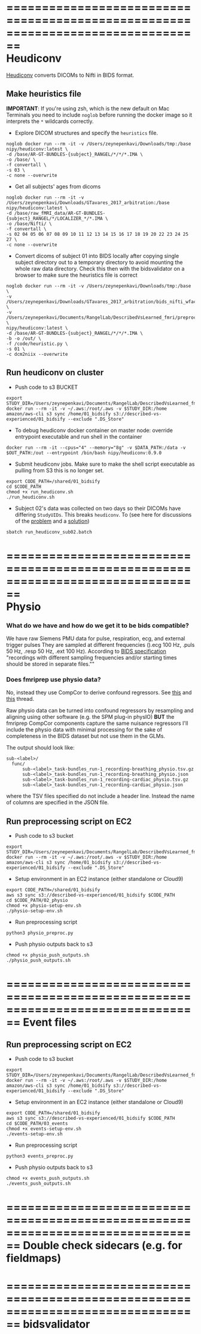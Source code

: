 ================================================================================  
Heudiconv
================================================================================  

[Heudiconv](https://heudiconv.readthedocs.io/en/latest/) converts DICOMs to Nifti in BIDS format.

## Make heuristics file

**IMPORTANT**: If you're using zsh, which is the new default on Mac Terminals you need to include `noglob` before running the docker image so it interprets the `*` wildcards correctly.

- Explore DICOM structures and specify the `heuristics` file.
```
noglob docker run --rm -it -v /Users/zeynepenkavi/Downloads/tmp:/base nipy/heudiconv:latest \
-d /base/AR-GT-BUNDLES-{subject}_RANGEL/*/*/*.IMA \
-o /base/ \
-f convertall \
-s 03 \
-c none --overwrite
```

- Get all subjects' ages from dicoms
```
noglob docker run --rm -it -v /Users/zeynepenkavi/Downloads/GTavares_2017_arbitration:/base nipy/heudiconv:latest \
-d /base/raw_fMRI_data/AR-GT-BUNDLES-{subject}_RANGEL/*/LOCALIZER_*/*.IMA \
-o /base/Nifti/ \
-f convertall \
-s 02 04 05 06 07 08 09 10 11 12 13 14 15 16 17 18 19 20 22 23 24 25 27 \
-c none --overwrite
```

- Convert dicoms of subject 01 into BIDS locally after copying single subject directory out to a temporary directory to avoid mounting the whole raw data directory. Check this then with the bidsvalidator on a browser to make sure the heuristics file is correct
```
noglob docker run --rm -it -v /Users/zeynepenkavi/Downloads/tmp:/base  \
-v /Users/zeynepenkavi/Downloads/GTavares_2017_arbitration/bids_nifti_wface:/out \
-v /Users/zeynepenkavi/Documents/RangelLab/DescribedVsLearned_fmri/preproc/01_bidsify:/code \
nipy/heudiconv:latest \
-d /base/AR-GT-BUNDLES-{subject}_RANGEL/*/*/*.IMA \
-b -o /out/ \
-f /code/heuristic.py \
-s 01 \
-c dcm2niix --overwrite
```

## Run heudiconv on cluster

- Push code to s3 BUCKET
```
export STUDY_DIR=/Users/zeynepenkavi/Documents/RangelLab/DescribedVsLearned_fmri/preproc
docker run --rm -it -v ~/.aws:/root/.aws -v $STUDY_DIR:/home amazon/aws-cli s3 sync /home/01_bidsify s3://described-vs-experienced/01_bidsify --exclude ".DS_Store"
```

- To debug heudiconv docker container on master node: override entrypoint executable and run shell in the container
```
docker run --rm -it --cpus="4" --memory="8g" -v $DATA_PATH:/data -v $OUT_PATH:/out --entrypoint /bin/bash nipy/heudiconv:0.9.0
```

- Submit heudiconv jobs. Make sure to make the shell script executable as pulling from S3 this is no longer set.
```
export CODE_PATH=/shared/01_bidsify
cd $CODE_PATH
chmod +x run_heudiconv.sh
./run_heudiconv.sh
```

- Subject 02's data was collected on two days so their DICOMs have differing `StudyUIDs`. This breaks `heudiconv`. To
(see here for discussions of the [problem](https://neurostars.org/t/conflicting-study-identifiers/4729/5) and a [solution](https://github.com/nipy/heudiconv/issues/280))
```
sbatch run_heudiconv_sub02.batch
```

================================================================================  
Physio
================================================================================  

### What do we have and how do we get it to be bids compatible?

We have raw Siemens PMU data for pulse, respiration, ecg, and external trigger pulses
They are sampled at different frequencies ().ecg 100 Hz, .puls 50 Hz, .resp 50 Hz, .ext 100 Hz). According to [BIDS specification](https://bids-specification.readthedocs.io/en/stable/04-modality-specific-files/06-physiological-and-other-continuous-recordings.html) "recordings with different sampling frequencies and/or starting times should be stored in separate files.""

### Does fmriprep use physio data?

No, instead they use CompCor to derive confound regressors. See [this](https://neurostars.org/t/physiological-data-in-fmriprep/2846) and [this](https://neurostars.org/t/combining-physio-and-fmriprep/17891) thread.

Raw physio data can be turned into confound regressors by resampling and aligning using other software (e.g. the SPM plug-in physIO) **BUT** the fmriprep CompCor components capture the same nuisance regressors I'll include the physio data with minimal processing for the sake of completeness in the BIDS dataset but not use them in the GLMs.

The output should look like:
```
sub-<label>/
  func/
      sub-<label>_task-bundles_run-1_recording-breathing_physio.tsv.gz
      sub-<label>_task-bundles_run-1_recording-breathing_physio.json
      sub-<label>_task-bundles_run-1_recording-cardiac_physio.tsv.gz
      sub-<label>_task-bundles_run-1_recording-cardiac_physio.json
```
where the TSV files specified do not include a header line. Instead the name of columns are specified in the JSON file.

## Run preprocessing script on EC2

- Push code to s3 bucket
```
export STUDY_DIR=/Users/zeynepenkavi/Documents/RangelLab/DescribedVsLearned_fmri/preproc
docker run --rm -it -v ~/.aws:/root/.aws -v $STUDY_DIR:/home amazon/aws-cli s3 sync /home/01_bidsify s3://described-vs-experienced/01_bidsify --exclude ".DS_Store"
```

- Setup environment in an EC2 instance (either standalone or Cloud9)
```
export CODE_PATH=/shared/01_bidsify
aws s3 sync s3://described-vs-experienced/01_bidsify $CODE_PATH
cd $CODE_PATH/02_physio
chmod +x physio-setup-env.sh
./physio-setup-env.sh
```

- Run preprocessing script
```
python3 physio_preproc.py
```

- Push physio outputs back to s3
```
chmod +x physio_push_outputs.sh
./physio_push_outputs.sh
```

================================================================================
Event files
================================================================================

## Run preprocessing script on EC2

- Push code to s3 bucket
```
export STUDY_DIR=/Users/zeynepenkavi/Documents/RangelLab/DescribedVsLearned_fmri/preproc
docker run --rm -it -v ~/.aws:/root/.aws -v $STUDY_DIR:/home amazon/aws-cli s3 sync /home/01_bidsify s3://described-vs-experienced/01_bidsify --exclude ".DS_Store"
```

- Setup environment in an EC2 instance (either standalone or Cloud9)
```
export CODE_PATH=/shared/01_bidsify
aws s3 sync s3://described-vs-experienced/01_bidsify $CODE_PATH
cd $CODE_PATH/03_events
chmod +x events-setup-env.sh
./events-setup-env.sh
```

- Run preprocessing script
```
python3 events_preproc.py
```

- Push physio outputs back to s3
```
chmod +x events_push_outputs.sh
./events_push_outputs.sh
```


================================================================================
Double check sidecars (e.g. for fieldmaps)
================================================================================

================================================================================
bidsvalidator
================================================================================
